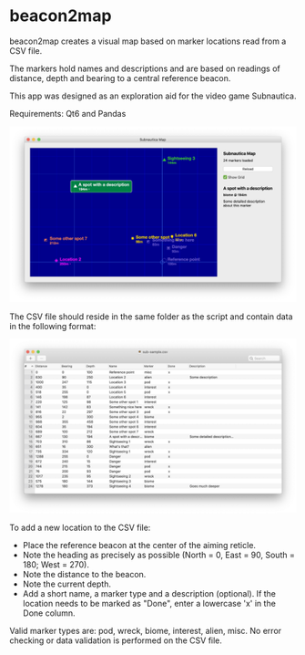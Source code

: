 # beacon2map

beacon2map creates a visual map based on marker locations read from a CSV file.

The markers hold names and descriptions and are based on readings of distance, depth and bearing to a central reference beacon.

This app was designed as an exploration aid for the video game Subnautica.

Requirements: Qt6 and Pandas

![beacon2map](https://github.com/Merkwurdichliebe/beacon2map/blob/master/img/beacon2map-screen.jpg?raw=true)

The CSV file should reside in the same folder as the script and contain data in the following format:

![beacon2map](https://github.com/Merkwurdichliebe/beacon2map/blob/master/img/csv-screen.jpg?raw=true)

To add a new location to the CSV file:

- Place the reference beacon at the center of the aiming reticle.
- Note the heading as precisely as possible (North = 0, East = 90, South = 180; West = 270).
- Note the distance to the beacon.
- Note the current depth.
- Add a short name, a marker type and a description (optional). If the location needs to be marked as "Done", enter a lowercase 'x' in the Done column.

Valid marker types are: pod, wreck, biome, interest, alien, misc. No error checking or data validation is performed on the CSV file.

